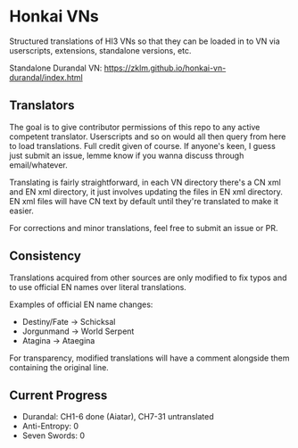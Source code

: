 # Honkai VNs
Structured translations of HI3 VNs so that they can be loaded in to VN via userscripts, extensions, standalone versions, etc.

Standalone Durandal VN: https://zklm.github.io/honkai-vn-durandal/index.html

## Translators
The goal is to give contributor permissions of this repo to any active competent translator. Userscripts and so on would all then query from here to load translations. Full credit given of course. If anyone's keen, I guess just submit an issue, lemme know if you wanna discuss through email/whatever.

Translating is fairly straightforward, in each VN directory there's a CN xml and EN xml directory, it just involves updating the files in EN xml directory. EN xml files will have CN text by default until they're translated to make it easier.

For corrections and minor translations, feel free to submit an issue or PR.

## Consistency
Translations acquired from other sources are only modified to fix typos and to use official EN names over literal translations. 

Examples of official EN name changes:
* Destiny/Fate -> Schicksal
* Jorgunmand -> World Serpent
* Atagina -> Ataegina

For transparency, modified translations will have a comment alongside them containing the original line.

## Current Progress
* Durandal: CH1-6 done (Aiatar), CH7-31 untranslated
* Anti-Entropy: 0
* Seven Swords: 0